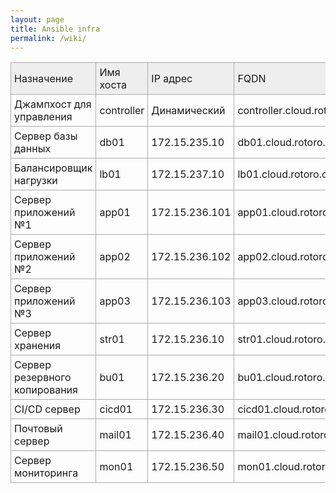 ```yaml
---
layout: page
title: Ansible infra
permalink: /wiki/
---
```


<style>
table.mytable
{
    border-collapse: collapse;
}

table.mytable td
{
    padding: 5px;
    border: 1px solid #AAA;
}

tr.head
{
    background: #EEE;
}
</style>

<table class="mytable">
    <tbody valign="middle">
        <tr class="head">
            <td>Назначение</td><td>Имя хоста</td><td>IP адрес</td><td>FQDN</td><td>User</td><td>Pass</td>
        </tr>
        <tr>
            <td>Джампхост для управления</td><td>controller</td><td>Динамический</td><td>controller.cloud.rotoro.corp</td><td>moon</td><td>selena</td>
        </tr>
        <tr>
            <td>Сервер базы данных</td><td>db01</td><td>172.15.235.10</td><td>db01.cloud.rotoro.corp</td><td>saturn</td><td>cronos</td>
        </tr>
        <tr>
            <td>Балансировщик нагрузки</td><td>lb01</td><td>172.15.237.10</td><td>lb01.cloud.rotoro.corp</td><td>mars</td><td>ares</td>
        </tr>
        <tr>
            <td>Сервер приложений №1</td><td>app01</td><td>172.15.236.101</td><td>app01.cloud.rotoro.corp</td><td>mercury</td><td>hermes</td>
        </tr>
        <tr>
            <td>Сервер приложений №2</td><td>app02</td><td>172.15.236.102</td><td>app02.cloud.rotoro.corp</td><td>venus</td><td>aphrodite</td>
        </tr>
        <tr>
            <td>Сервер приложений №3</td><td>app03</td><td>172.15.236.103</td><td>app03.cloud.rotoro.corp</td><td>earth</td><td>gaia</td>
        </tr>
        <tr>
            <td>Сервер хранения</td><td>str01</td><td>172.15.236.10</td><td>str01.cloud.rotoro.corp</td><td>jupiter</td><td>zeus</td>
        </tr>
        <tr>
            <td>Сервер резервного копирования</td><td>bu01</td><td>172.15.236.20</td><td>bu01.cloud.rotoro.corp</td><td>neptune</td><td>poseidon</td>
        </tr>
        <tr>
            <td>CI/CD сервер</td><td>cicd01</td><td>172.15.236.30</td><td>cicd01.cloud.rotoro.corp</td><td>uranus</td><td>celum</td>
        </tr>
        <tr>
            <td>Почтовый сервер</td><td>mail01</td><td>172.15.236.40</td><td>mail01.cloud.rotoro.corp</td><td>pluto</td><td>hades</td>
        </tr>
        <tr>
            <td>Сервер мониторинга</td><td>mon01</td><td>172.15.236.50</td><td>mon01.cloud.rotoro.corp</td><td>ceres</td><td>demeter</td>
        </tr>
    </tbody>
</table>
